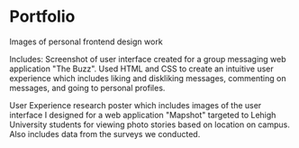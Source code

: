 # Portfolio
Images of personal frontend design work

Includes: 
Screenshot of user interface created for a group messaging web application "The Buzz". Used HTML and CSS to create an intuitive user experience which includes liking and diskliking messages, commenting on messages, and going to personal profiles.   
  
  
User Experience research poster which includes images of the user interface I designed for a web application "Mapshot" targeted to Lehigh University students for viewing photo stories based on location on campus. Also includes data from the surveys we conducted. 
